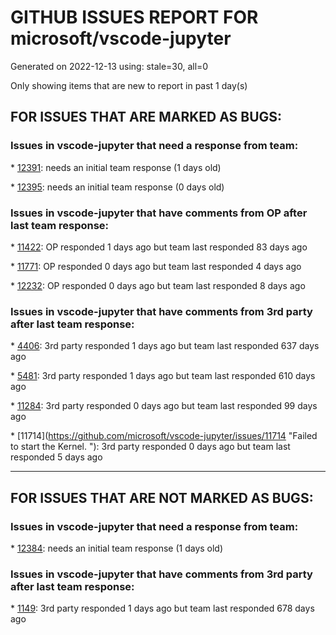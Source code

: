 
# GITHUB ISSUES REPORT FOR microsoft/vscode-jupyter


Generated on 2022-12-13 using: stale=30, all=0


Only showing items that are new to report in past 1 day(s)


## FOR ISSUES THAT ARE MARKED AS BUGS:


### Issues in vscode-jupyter that need a response from team:


\* [12391](https://github.com/microsoft/vscode-jupyter/issues/12391 "Cannot run apache beam interactive notebooks -- extension is maybe providing the wrong arguments to ipykernel_launcher.py"): needs an initial team response (1 days old)

\* [12395](https://github.com/microsoft/vscode-jupyter/issues/12395 "Run Current File in Interactive Window opens an empty window, no code executed"): needs an initial team response (0 days old)

### Issues in vscode-jupyter that have comments from OP after last team response:


\* [11422](https://github.com/microsoft/vscode-jupyter/issues/11422 "Check setting scopes"): OP responded 1 days ago but team last responded 83 days ago

\* [11771](https://github.com/microsoft/vscode-jupyter/issues/11771 "VS Code 1.72 crashes when trying to connect to jupyter server"): OP responded 0 days ago but team last responded 4 days ago

\* [12232](https://github.com/microsoft/vscode-jupyter/issues/12232 "Refresh button not updating for deleted kernels"): OP responded 0 days ago but team last responded 8 days ago

### Issues in vscode-jupyter that have comments from 3rd party after last team response:


\* [4406](https://github.com/microsoft/vscode-jupyter/issues/4406 "Scroll settings are not honored in Native Notebook"): 3rd party responded 1 days ago but team last responded 637 days ago

\* [5481](https://github.com/microsoft/vscode-jupyter/issues/5481 "Native Notebooks - Green Check + Timer after kernel restart should be removed"): 3rd party responded 1 days ago but team last responded 610 days ago

\* [11284](https://github.com/microsoft/vscode-jupyter/issues/11284 "lost a day of work"): 3rd party responded 0 days ago but team last responded 99 days ago

\* [11714](https://github.com/microsoft/vscode-jupyter/issues/11714 "Failed to start the Kernel. \"): 3rd party responded 0 days ago but team last responded 5 days ago

---

## FOR ISSUES THAT ARE NOT MARKED AS BUGS:


### Issues in vscode-jupyter that need a response from team:


\* [12384](https://github.com/microsoft/vscode-jupyter/issues/12384 "Include #%% in executed code within Interactive window (or a setting to toggle the behavior)"): needs an initial team response (1 days old)

### Issues in vscode-jupyter that have comments from 3rd party after last team response:


\* [1149](https://github.com/microsoft/vscode-jupyter/issues/1149 "Dataviewer needs export and copy"): 3rd party responded 1 days ago but team last responded 678 days ago
